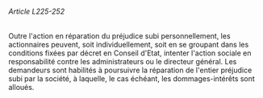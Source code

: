 ###### Article L225-252

Outre l'action en réparation du préjudice subi personnellement, les actionnaires peuvent, soit individuellement, soit en se groupant dans les conditions fixées par décret en Conseil d'Etat, intenter l'action sociale en responsabilité contre les administrateurs ou le directeur général. Les demandeurs sont habilités à poursuivre la réparation de l'entier préjudice subi par la société, à laquelle, le cas échéant, les dommages-intérêts sont alloués.

